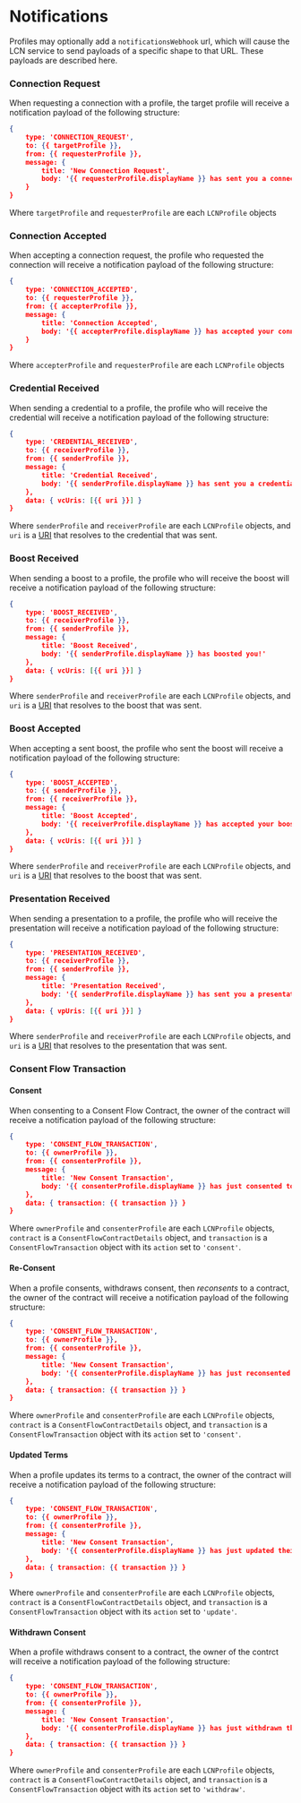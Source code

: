# Notifications

Profiles may optionally add a `notificationsWebhook` url, which will cause the LCN service to send payloads of a specific shape to that URL. These payloads are described here.

### Connection Request

When requesting a connection with a profile, the target profile will receive a notification payload of the following structure:

```json
{
    type: 'CONNECTION_REQUEST',
    to: {{ targetProfile }},
    from: {{ requesterProfile }},
    message: {
        title: 'New Connection Request',
        body: '{{ requesterProfile.displayName }} has sent you a connection request!'
    }
}
```

Where `targetProfile` and `requesterProfile` are each `LCNProfile` objects

### Connection Accepted

When accepting a connection request, the profile who requested the connection will receive a notification payload of the following structure:

```json
{
    type: 'CONNECTION_ACCEPTED',
    to: {{ requesterProfile }},
    from: {{ accepterProfile }},
    message: {
        title: 'Connection Accepted',
        body: '{{ accepterProfile.displayName }} has accepted your connection request!'
    }
}
```

Where `accepterProfile` and `requesterProfile` are each `LCNProfile` objects

### Credential Received

When sending a credential to a profile, the profile who will receive the credential will receive a notification payload of the following structure:

```json
{
    type: 'CREDENTIAL_RECEIVED',
    to: {{ receiverProfile }},
    from: {{ senderProfile }},
    message: {
        title: 'Credential Received',
        body: '{{ senderProfile.displayName }} has sent you a credential'
    },
    data: { vcUris: [{{ uri }}] }
}
```

Where `senderProfile` and `receiverProfile` are each `LCNProfile` objects, and `uri` is a [URI](../../learncard-core/uris.md) that resolves to the credential that was sent.

### Boost Received

When sending a boost to a profile, the profile who will receive the boost will receive a notification payload of the following structure:

```json
{
    type: 'BOOST_RECEIVED',
    to: {{ receiverProfile }},
    from: {{ senderProfile }},
    message: {
        title: 'Boost Received',
        body: '{{ senderProfile.displayName }} has boosted you!'
    },
    data: { vcUris: [{{ uri }}] }
}
```

Where `senderProfile` and `receiverProfile` are each `LCNProfile` objects, and `uri` is a [URI](../../learncard-core/uris.md) that resolves to the boost that was sent.

### Boost Accepted

When accepting a sent boost, the profile who sent the boost will receive a notification payload of the following structure:

```json
{
    type: 'BOOST_ACCEPTED',
    to: {{ senderProfile }},
    from: {{ receiverProfile }},
    message: {
        title: 'Boost Accepted',
        body: '{{ receiverProfile.displayName }} has accepted your boost'
    },
    data: { vcUris: [{{ uri }}] }
}
```

Where `senderProfile` and `receiverProfile` are each `LCNProfile` objects, and `uri` is a [URI](../../learncard-core/uris.md) that resolves to the boost that was sent.

### Presentation Received

When sending a presentation to a profile, the profile who will receive the presentation will receive a notification payload of the following structure:

```json
{
    type: 'PRESENTATION_RECEIVED',
    to: {{ receiverProfile }},
    from: {{ senderProfile }},
    message: {
        title: 'Presentation Received',
        body: '{{ senderProfile.displayName }} has sent you a presentation'
    },
    data: { vpUris: [{{ uri }}] }
}
```

Where `senderProfile` and `receiverProfile` are each `LCNProfile` objects, and `uri` is a [URI](../../learncard-core/uris.md) that resolves to the presentation that was sent.

### Consent Flow Transaction

#### Consent

When consenting to a Consent Flow Contract, the owner of the contract will receive a notification payload of the following structure:

```json
{
    type: 'CONSENT_FLOW_TRANSACTION',
    to: {{ ownerProfile }},
    from: {{ consenterProfile }},
    message: {
        title: 'New Consent Transaction',
        body: '{{ consenterProfile.displayName }} has just consented to {{ contract.name }}!'
    },
    data: { transaction: {{ transaction }} }
}
```

Where `ownerProfile` and `consenterProfile` are each `LCNProfile` objects, `contract` is a `ConsentFlowContractDetails`  object, and `transaction` is a `ConsentFlowTransaction` object with its `action` set to `'consent'`.

#### Re-Consent

When a profile consents, withdraws consent, then _reconsents_ to a contract, the owner of the contract will receive a notification payload of the following structure:

```json
{
    type: 'CONSENT_FLOW_TRANSACTION',
    to: {{ ownerProfile }},
    from: {{ consenterProfile }},
    message: {
        title: 'New Consent Transaction',
        body: '{{ consenterProfile.displayName }} has just reconsented to {{ contract.name }}!'
    },
    data: { transaction: {{ transaction }} }
}
```

Where `ownerProfile` and `consenterProfile` are each `LCNProfile` objects, `contract` is a `ConsentFlowContractDetails`  object, and `transaction` is a `ConsentFlowTransaction` object with its `action` set to `'consent'`.

#### Updated Terms

When a profile updates its terms to a contract, the owner of the contract will receive a notification payload of the following structure:

```json
{
    type: 'CONSENT_FLOW_TRANSACTION',
    to: {{ ownerProfile }},
    from: {{ consenterProfile }},
    message: {
        title: 'New Consent Transaction',
        body: '{{ consenterProfile.displayName }} has just updated their terms to {{ contract.name }}!'
    },
    data: { transaction: {{ transaction }} }
}
```

Where `ownerProfile` and `consenterProfile` are each `LCNProfile` objects, `contract` is a `ConsentFlowContractDetails`  object, and `transaction` is a `ConsentFlowTransaction` object with its `action` set to `'update'`.

#### Withdrawn Consent

When a profile withdraws consent to a contract, the owner of the contrct will receive a notification payload of the following structure:

```json
{
    type: 'CONSENT_FLOW_TRANSACTION',
    to: {{ ownerProfile }},
    from: {{ consenterProfile }},
    message: {
        title: 'New Consent Transaction',
        body: '{{ consenterProfile.displayName }} has just withdrawn their terms to {{ contract.name }}!'
    },
    data: { transaction: {{ transaction }} }
}
```

Where `ownerProfile` and `consenterProfile` are each `LCNProfile` objects, `contract` is a `ConsentFlowContractDetails`  object, and `transaction` is a `ConsentFlowTransaction` object with its `action` set to `'withdraw'`.
